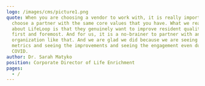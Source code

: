 ```yaml
---
logo: /images/cms/picture1.png
quote: When you are choosing a vendor to work with, it is really important to
  choose a partner with the same core values that you have. What we really like
  about LifeLoop is that they genuinely want to improve resident quality of life
  first and foremost. And for us, it is a no-brainer to partner with an
  organization like that. And we are glad we did because we are seeing the
  metrics and seeing the improvements and seeing the engagement even during
  COVID.
author: Dr. Sarah Matyko
position: Corporate Director of Life Enrichment
pages:
  - /
---
```

